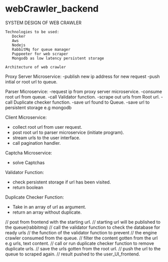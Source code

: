 # webCrawler_backend

SYSTEM DESIGN OF WEB CRAWLER

    Technologies to be used:
       Docker
       Aws
       Nodejs
       RabbitMq for queue manager
       Puppeeter for web scraper
       Mongodb as low latency persistent storage

    Architecture of web crawler

Proxy Server Microservice:
-publish new ip address for new request
-push intial or root url to queue.

Parser Microservice:
-request ip from proxy server microservice.
-consume root url from queue.
-call Validator function.
-scrape out urls from Root url.
-call Duplicate checker function.
-save url found to Queue.
-save url to persistent storage e.g mongodb

Client Microservice:

- collect root url from user request.
- post root url to parser microservice (initiate program).
- stream urls to the user interface.
- call pagination handler.

Captcha Microservice:

- solve Captchas

Validator Function:

- check persistent storage if url has been visited.
- return boolean

Duplicate Checker Function:

- Take in an array of url as argument.
- return an array without duplicate.

// post from frontend with the starting url.
// starting url will be published to the queue(rabbitmq)
// call the validator function to check the database for ready urls
// the function of the validator function to prevent
// the engine crawler consumed from the queue.
// filter the content gotten from the url e.g urls, text content.
// call or run duplicate checker function to remove duplicate urls.
// save the urls gotten from the root url.
// push the url to the queue to scraped again.
// result pushed to the user_UI_frontend.
